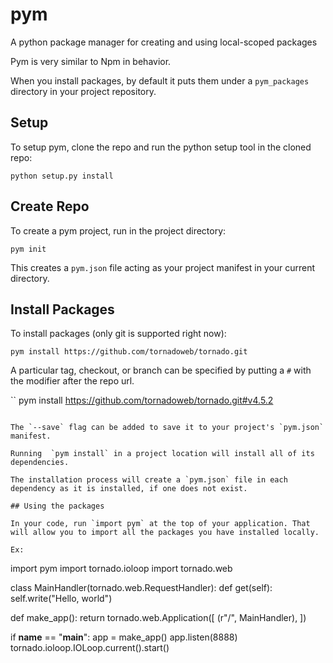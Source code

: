 # pym
A python package manager for creating and using local-scoped packages

Pym is very similar to Npm in behavior.

When you install packages, by default it puts them under a `pym_packages` directory in your project repository.

## Setup

To setup pym, clone the repo and run the python setup tool in the cloned repo:

```
python setup.py install
```

## Create Repo

To create a pym project, run in the project directory:

```
pym init
```

This creates a `pym.json` file acting as your project manifest in your current directory.

## Install Packages

To install packages (only git is supported right now):

```
pym install https://github.com/tornadoweb/tornado.git
```

A particular tag, checkout, or branch can be specified by putting a `#` with the modifier after the repo url.

``
pym install https://github.com/tornadoweb/tornado.git#v4.5.2
```

The `--save` flag can be added to save it to your project's `pym.json` manifest.

Running  `pym install` in a project location will install all of its dependencies.

The installation process will create a `pym.json` file in each dependency as it is installed, if one does not exist.

## Using the packages

In your code, run `import pym` at the top of your application. That will allow you to import all the packages you have installed locally.

Ex:

```
import pym
import tornado.ioloop
import tornado.web

class MainHandler(tornado.web.RequestHandler):
    def get(self):
        self.write("Hello, world")

def make_app():
    return tornado.web.Application([
        (r"/", MainHandler),
    ])

if __name__ == "__main__":
    app = make_app()
    app.listen(8888)
    tornado.ioloop.IOLoop.current().start()
```

